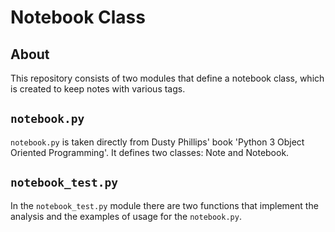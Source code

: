 # Notebook Class
## About
This repository consists of two modules that define a notebook class, which is created to keep notes with various tags.

## ``notebook.py``
``notebook.py`` is taken directly from Dusty Phillips' book 'Python 3 Object Oriented Programming'.
It defines two classes: Note and Notebook.

## ``notebook_test.py``
In the ``notebook_test.py`` module there are two functions that implement the analysis and the examples of usage for the ``notebook.py``.